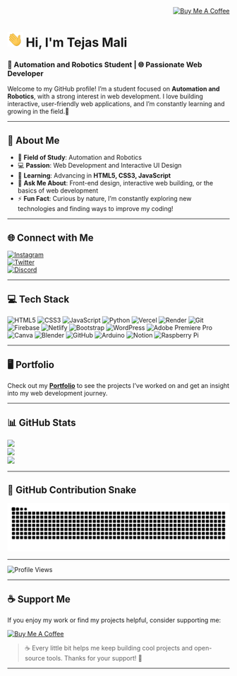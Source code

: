 <!-- Buy Me a Coffee Button (Top) -->
<p align="right">
  <a href="https://www.buymeacoffee.com/tejazmali" target="_blank">
    <img src="https://cdn.buymeacoffee.com/buttons/v2/default-yellow.png" alt="Buy Me A Coffee" style="height: 40px;" >
  </a>
</p>

# <img src="https://raw.githubusercontent.com/ABSphreak/ABSphreak/master/gifs/Hi.gif" width="35"> Hi, I'm Tejas Mali

### 🤖 Automation and Robotics Student | 🌐 Passionate Web Developer

Welcome to my GitHub profile! I’m a student focused on **Automation and Robotics**, with a strong interest in web development. I love building interactive, user-friendly web applications, and I’m constantly learning and growing in the field.🚀  

---

## 🌟 **About Me**
- 🤖 **Field of Study**: Automation and Robotics  
- 💻 **Passion**: Web Development and Interactive UI Design  
- 🌱 **Learning**: Advancing in **HTML5, CSS3, JavaScript**  
- 💬 **Ask Me About**: Front-end design, interactive web building, or the basics of web development  
- ⚡ **Fun Fact**: Curious by nature, I’m constantly exploring new technologies and finding ways to improve my coding!  

---

## 🌐 **Connect with Me**

[![Instagram](https://img.shields.io/badge/Instagram-%23E4405F.svg?style=for-the-badge&logo=Instagram&logoColor=white)](https://instagram.com/tejazmali)  
[![Twitter](https://img.shields.io/badge/Twitter-%231DA1F2.svg?style=for-the-badge&logo=Twitter&logoColor=white)](https://twitter.com/tejazmali)  
[![Discord](https://img.shields.io/badge/Discord-%237289DA.svg?style=for-the-badge&logo=discord&logoColor=white)](https://discord.com/users/tejazmali)  

---

## 💻 **Tech Stack**
![HTML5](https://img.shields.io/badge/html5-%23E34F26.svg?style=for-the-badge&logo=html5&logoColor=white) 
![CSS3](https://img.shields.io/badge/css3-%231572B6.svg?style=for-the-badge&logo=css3&logoColor=white) 
![JavaScript](https://img.shields.io/badge/javascript-%23323330.svg?style=for-the-badge&logo=javascript&logoColor=%23F7DF1E) 
![Python](https://img.shields.io/badge/python-3670A0?style=for-the-badge&logo=python&logoColor=ffdd54)
![Vercel](https://img.shields.io/badge/vercel-%23000000.svg?style=for-the-badge&logo=vercel&logoColor=white) 
![Render](https://img.shields.io/badge/Render-%2346E3B7.svg?style=for-the-badge&logo=render&logoColor=white)
![Git](https://img.shields.io/badge/git-%23F05033.svg?style=for-the-badge&logo=git&logoColor=white) 
![Firebase](https://img.shields.io/badge/firebase-%23039BE5.svg?style=for-the-badge&logo=firebase) 
![Netlify](https://img.shields.io/badge/netlify-%23000000.svg?style=for-the-badge&logo=netlify&logoColor=#00C7B7) 
![Bootstrap](https://img.shields.io/badge/bootstrap-%238511FA.svg?style=for-the-badge&logo=bootstrap&logoColor=white) 
![WordPress](https://img.shields.io/badge/WordPress-%23117AC9.svg?style=for-the-badge&logo=WordPress&logoColor=white) 
![Adobe Premiere Pro](https://img.shields.io/badge/Adobe%20Premiere%20Pro-9999FF.svg?style=for-the-badge&logo=Adobe%20Premiere%20Pro&logoColor=white) 
![Canva](https://img.shields.io/badge/Canva-%2300C4CC.svg?style=for-the-badge&logo=Canva&logoColor=white) 
![Blender](https://img.shields.io/badge/blender-%23F5792A.svg?style=for-the-badge&logo=blender&logoColor=white) 
![GitHub](https://img.shields.io/badge/github-%23121011.svg?style=for-the-badge&logo=github&logoColor=white) 
![Arduino](https://img.shields.io/badge/-Arduino-00979D?style=for-the-badge&logo=Arduino&logoColor=white) 
![Notion](https://img.shields.io/badge/Notion-%23000000.svg?style=for-the-badge&logo=notion&logoColor=white) 
![Raspberry Pi](https://img.shields.io/badge/-Raspberry_Pi-C51A4A?style=for-the-badge&logo=Raspberry-Pi)  

---

## 🖥️ **Portfolio**
Check out my **[Portfolio](https://tejasmali.vercel.app)** to see the projects I’ve worked on and get an insight into my web development journey.  

---

## 📊 **GitHub Stats**
![](https://github-readme-stats.vercel.app/api?username=tejazmali&theme=github_dark_dimmed&hide_border=false&include_all_commits=false&count_private=false)  
![](https://github-readme-streak-stats.herokuapp.com/?user=tejazmali&theme=github_dark_dimmed&hide_border=false)  
![](https://github-readme-stats.vercel.app/api/top-langs/?username=tejazmali&theme=github_dark_dimmed&hide_border=false&include_all_commits=false&count_private=false&layout=compact)  

---

## 🐍 **GitHub Contribution Snake**  
![snake gif](https://github.com/tejazmali/tejazmali/blob/output/github-snake-dark.svg)  

---

![Profile Views](https://u8views.com/api/v1/github/profiles/175258450/views/total-count.svg)  

---

## ☕ Support Me

If you enjoy my work or find my projects helpful, consider supporting me:

<a href="https://www.buymeacoffee.com/tejazmali" target="_blank">
  <img src="https://cdn.buymeacoffee.com/buttons/v2/default-yellow.png" alt="Buy Me A Coffee" style="height: 45px; width: 162px;">
</a>

> ☕ Every little bit helps me keep building cool projects and open-source tools. Thanks for your support! 🙌

---
